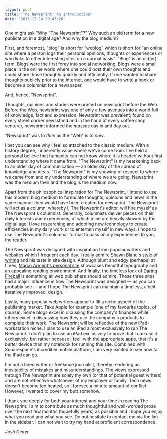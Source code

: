 ```yaml
---
layout: post
title: 'The Newsprint: An Introduction'
date: '2013-12-14 20:43:26'
---
```


<p>One might ask "Why "The Newsprint"?" Why such an old term for a new publication in a digital age? And why the blog medium?</p>

<p>First, and foremost, "blog" is short for "weblog" which is short for "an online site where a person logs their personal opinions, thoughts or experiences or who links to other interesting sites on a normal basis". “Blog" is an old(er) term. Blogs were the first foray into social networking.  Blogs were a small place in the online world where one could post their own thoughts and could share those thoughts quickly and efficiently. If one wanted to share thoughts publicly prior to the Internet, one would have to write a book or become a columnist for a newspaper.</p>

<p>And, hence, "Newsprint".</p>

<p>Thoughts, opinions and stories were printed on newsprint before the Web. Before the Web, newsprint was one of only a few avenues into a world full of knowledge, fact and expression. Newsprint was prevalent; found on every street corner newsstand and in the hand of every coffee shop venturer, newsprint informed the <em>masses</em> day in and day out. </p>

<p>"Newsprint" was to <em>then</em> as the "Web" is to <em>now</em>. </p>

<p>I bet you can see why I feel so attached to the classic medium.  With a history degree, I inherently value where we've come from. I've held a personal believe that humanity can not know where it is headed without first understanding where it came from. "The Newsprint" is my hearkening back to an older day of communication — an older day of the spread of knowledge and ideas. "The Newsprint" is my showing of respect to where we came from and my understanding of where we are going. Newsprint was the medium then and the blog is the medium now. </p>

<p>Apart from the philosophical inspiration for The Newsprint, I intend to use this modern blog medium to formulate thoughts, opinions and news in the same manner they would have been created for newsprint. The Newsprint will act as a column, whereby I, The Newsprint's editor, will hire myself as The Newsprint's columnist. Generally, columnists deliver pieces on their daily interests and experiences, of which mine are heavily skewed by the digital age. I love researching and adopting new technology to create efficiencies in my daily work or to entertain myself in new ways. I hope to use The Newsprint's columnar format to pass on my experiences to you, the reader. </p>

<p>The Newsprint was designed with inspiration from popular writers and websites which I frequent each day. I really admire <a href="http://shawnblanc.net/">Shawn Blanc's style of writing</a> and his taste in site design. Although blunt and edgy (perhaps) at times, <a href="http://marco.org">Marco Arment's personal site</a> showcases beautiful typography and an appealing reading environment. And finally, the timeless look of <a href="http://daring fireball.net">Daring Fireball</a> is something all web publishers should admire. These three sites had a major influence in how The Newsprint was designed — as you can probably see — and I hope The Newsprint can maintain a timeless, albeit iteratively improved, design. </p>

<p>Lastly, many popular web writers appear to fill a niche aspect of the publishing market. Take Apple for example (one of my favourite topics, of course). Some blogs excel in dicussing the company's finances while others excel in discussing how they use the company's products to complete their work. The Newsprint will be reflective of the new iPad-workstation niche. I plan to use an iPad almost exclusively to run The Newsprint. I don't plan to use an iPad exclusively to prove that I <em>can</em> use it exclusively, but rather because I feel, with the appropriate apps, that it's a <em>better</em> device than my notebook for running this site. Combined with Squarespace's incredible mobile platform, I am very excited to see how far the iPad can go.</p>

<p>I'm not a hired writer or freelance journalist, thereby rendering an inevitability of mistakes and misunderstandings. The views expressed through The Newsprint are solely my own (or that of potential guest writers) and are not reflective whatsoever of my employer or family. Tech news doesn't become <em>too</em> heated, so I foresee a minute amount of conflict. However, I wanted to cover my butt somehow. </p>

<p>I thank you deeply for both your interest and your time in reading The Newsprint. I aim to contribute as much thoughtful and well-worded prose over the next few months (hopefully years) as possible and I hope you enjoy what you read and what you see. Do not hesitate to contact me via the link in the sidebar. I can not wait to try my hand at proficient correspondence. </p>

<p><em>Josh Ginter</em></p>